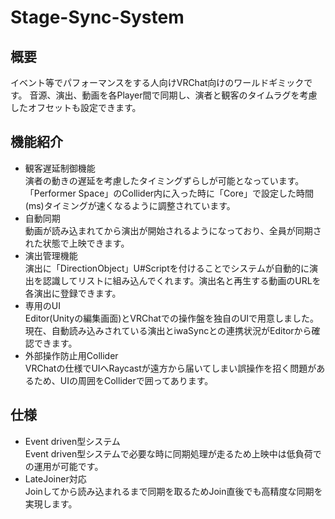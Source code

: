 # Stage-Sync-System

## 概要
イベント等でパフォーマンスをする人向けVRChat向けのワールドギミックです。
音源、演出、動画を各Player間で同期し、演者と観客のタイムラグを考慮したオフセットも設定できます。

## 機能紹介
 - 観客遅延制御機能<br>
  演者の動きの遅延を考慮したタイミングずらしが可能となっています。「Performer Space」のCollider内に入った時に「Core」で設定した時間(ms)タイミングが速くなるように調整されています。 
 - 自動同期<br>
  動画が読み込まれてから演出が開始されるようになっており、全員が同期された状態で上映できます。 
 - 演出管理機能<br>
  演出に「DirectionObject」U#Scriptを付けることでシステムが自動的に演出を認識してリストに組み込んでくれます。演出名と再生する動画のURLを各演出に登録できます。
 - 専用のUI<br>
  Editor(Unityの編集画面)とVRChatでの操作盤を独自のUIで用意しました。現在、自動読み込みされている演出とiwaSyncとの連携状況がEditorから確認できます。
 - 外部操作防止用Collider<br>
  VRChatの仕様でUIへRaycastが遠方から届いてしまい誤操作を招く問題があるため、UIの周囲をColliderで囲ってあります。


## 仕様
 - Event driven型システム<br>
  Event driven型システムで必要な時に同期処理が走るため上映中は低負荷での運用が可能です。
 - LateJoiner対応<br>
  Joinしてから読み込まれるまで同期を取るためJoin直後でも高精度な同期を実現します。
